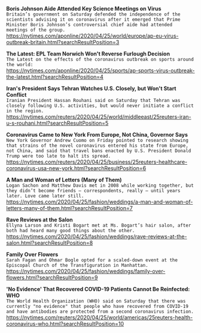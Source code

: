 **Boris Johnson Aide Attended Key Science Meetings on Virus**\
`Britain’s government on Saturday defended the independence of the scientists advising it on coronavirus after it emerged that Prime Minister Boris Johnson’s controversial chief aide had attended meetings of the group.`\
https://nytimes.com/aponline/2020/04/25/world/europe/ap-eu-virus-outbreak-britain.html?searchResultPosition=3

**The Latest: EPL Team Norwich Won't Reverse Furlough Decision**\
`The Latest on the effects of the coronavirus outbreak on sports around the world:`\
https://nytimes.com/aponline/2020/04/25/sports/ap-sports-virus-outbreak-the-latest.html?searchResultPosition=4

**Iran's President Says Tehran Watches U.S. Closely, but Won't Start Conflict**\
`Iranian President Hassan Rouhani said on Saturday that Tehran was closely following U.S. activities, but would never initiate a conflict in the region.`\
https://nytimes.com/reuters/2020/04/25/world/middleeast/25reuters-iran-u-s-rouhani.html?searchResultPosition=5

**Coronavirus Came to New York From Europe, Not China, Governor Says**\
`New York Governor Andrew Cuomo on Friday pointed to research showing that strains of the novel coronavirus entered his state from Europe, not China, and said that travel bans enacted by U.S. President Donald Trump were too late to halt its spread.`\
https://nytimes.com/reuters/2020/04/25/business/25reuters-healthcare-coronavirus-usa-new-york.html?searchResultPosition=6

**A Man and Woman of Letters (Many of Them)**\
`Logan Sachon and Matthew Davis met in 2008 while working together, but they didn’t become friends — correspondents, really — until years later. Love came later still.`\
https://nytimes.com/2020/04/25/fashion/weddings/a-man-and-woman-of-letters-many-of-them.html?searchResultPosition=7

**Rave Reviews at the Salon**\
`Ellyna Larson and Kristi Bogart met at Ms. Bogart’s hair salon, after both had heard many good things about the other.`\
https://nytimes.com/2020/04/25/fashion/weddings/rave-reviews-at-the-salon.html?searchResultPosition=8

**Family Over Flowers**\
`Sarah Fagan and Ohmar Bogle opted for a scaled-down event at the Episcopal Church of the Transfiguration in Manhattan.`\
https://nytimes.com/2020/04/25/fashion/weddings/family-over-flowers.html?searchResultPosition=9

**'No Evidence' That Recovered COVID-19 Patients Cannot Be Reinfected: WHO**\
`The World Health Organization (WHO) said on Saturday that there was currently "no evidence" that people who have recovered from COVID-19 and have antibodies are protected from a second coronavirus infection.`\
https://nytimes.com/reuters/2020/04/25/world/americas/25reuters-health-coronavirus-who.html?searchResultPosition=10

